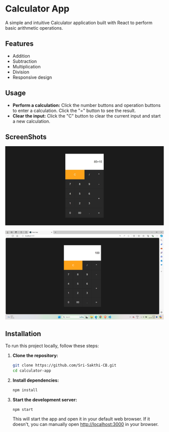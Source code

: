 # Calculator App

A simple and intuitive Calculator application built with React to perform basic arithmetic operations.

## Features

- Addition
- Subtraction
- Multiplication
- Division
- Responsive design

## Usage

- **Perform a calculation:** Click the number buttons and operation buttons to enter a calculation. Click the "=" button to see the result.
- **Clear the input:** Click the "C" button to clear the current input and start a new calculation.

## ScreenShots

![calc](calc-1.jpeg)


![calc](calc-2.png)

## Installation

To run this project locally, follow these steps:

1. **Clone the repository:**

    ```sh
    git clone https://github.com/Sri-Sakthi-CB.git
    cd calculator-app
    ```

2. **Install dependencies:**

    ```sh
    npm install
    ```

3. **Start the development server:**

    ```sh
    npm start
    ```

    This will start the app and open it in your default web browser. If it doesn't, you can manually open [http://localhost:3000](http://localhost:3000) in your browser.
